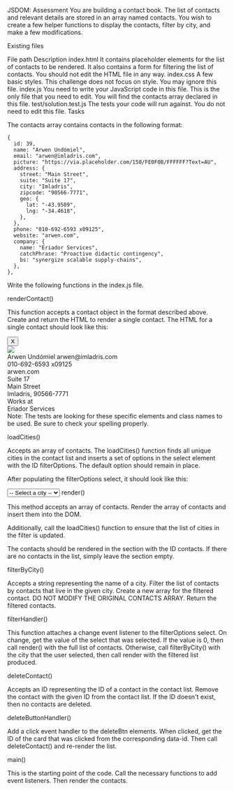 JSDOM: Assessment
You are building a contact book. The list of contacts and relevant details are stored in an array named contacts. You wish to create a few helper functions to display the contacts, filter by city, and make a few modifications.

Existing files

File path	Description
index.html	It contains placeholder elements for the list of contacts to be rendered. It also contains a form for filtering the list of contacts. You should not edit the HTML file in any way.
index.css	A few basic styles. This challenge does not focus on style. You may ignore this file.
index.js	You need to write your JavaScript code in this file. This is the only file that you need to edit. You will find the contacts array declared in this file.
test/solution.test.js	The tests your code will run against. You do not need to edit this file.
Tasks

The contacts array contains contacts in the following format:

    {
      id: 39,
      name: "Arwen Undómiel",
      email: "arwen@imladris.com",
      picture: "https://via.placeholder.com/150/FE0F0B/FFFFFF?Text=AU",
      address: {
        street: "Main Street",
        suite: "Suite 17",
        city: "Imladris",
        zipcode: "90566-7771",
        geo: {
          lat: "-43.9509",
          lng: "-34.4618",
        },
      },
      phone: "010-692-6593 x09125",
      website: "arwen.com",
      company: {
        name: "Eriador Services",
        catchPhrase: "Proactive didactic contingency",
        bs: "synergize scalable supply-chains",
      },
    },
Write the following functions in the index.js file.

renderContact()

This function accepts a contact object in the format described above.
Create and return the HTML to render a single contact. The HTML for a single contact should look like this:

<div class="card" data-id="39">
  <button class="deleteBtn" title="Delete this contact">X</button>
  <div class="avatar">
    <div class="circle"></div>
    <div class="circle"></div>
    <img src="https://via.placeholder.com/150/FE0F0B/FFFFFF?Text=AU" />
  </div>
  <div class="info">
    <span class="name big">Arwen Undómiel</span>
    <span class="email small">arwen@imladris.com</span>
  </div>
  <div class="details">
    <div class="phone">010-692-6593 x09125</div>
    <div class="website">arwen.com</div>
  </div>

  <div class="additional">
    <div class="address">
      <div class="suite">Suite 17</div>
      <div class="street">Main Street</div>
      <div class="city">Imladris, 90566-7771</div>
    </div>
    <div class="company">
      <div class="label">Works at</div>
      <div class="company-name">Eriador Services</div>
    </div>
  </div>
</div>
Note: The tests are looking for these specific elements and class names to be used. Be sure to check your spelling properly.

loadCities()

Accepts an array of contacts.
The loadCities() function finds all unique cities in the contact list and inserts a set of options in the select element with the ID filterOptions. The default option should remain in place.

After populating the filterOptions select, it should look like this:

<select name="filterOptions" id="filterOptions">
  <option value="0">-- Select a city --</option>
  <option value="New York">New York</option>
  <option value="Kinsasha">Kinsasha</option>
</select>
render()

This method accepts an array of contacts.
Render the array of contacts and insert them into the DOM.

Additionally, call the loadCities() function to ensure that the list of cities in the filter is updated.

The contacts should be rendered in the section with the ID contacts. If there are no contacts in the list, simply leave the section empty.

filterByCity()

Accepts a string representing the name of a city. Filter the list of contacts by contacts that live in the given city. Create a new array for the filtered contact. DO NOT MODIFY THE ORIGINAL CONTACTS ARRAY. Return the filtered contacts.

filterHandler()

This function attaches a change event listener to the filterOptions select. On change, get the value of the select that was selected. If the value is 0, then call render() with the full list of contacts. Otherwise, call filterByCity() with the city that the user selected, then call render with the filtered list produced.

deleteContact()

Accepts an ID representing the ID of a contact in the contact list. Remove the contact with the given ID from the contact list. If the ID doesn't exist, then no contacts are deleted.

deleteButtonHandler()

Add a click event handler to the deleteBtn elements.
When clicked, get the ID of the card that was clicked from the corresponding data-id. Then call deleteContact() and re-render the list.

main()

This is the starting point of the code. Call the necessary functions to add event listeners. Then render the contacts.
